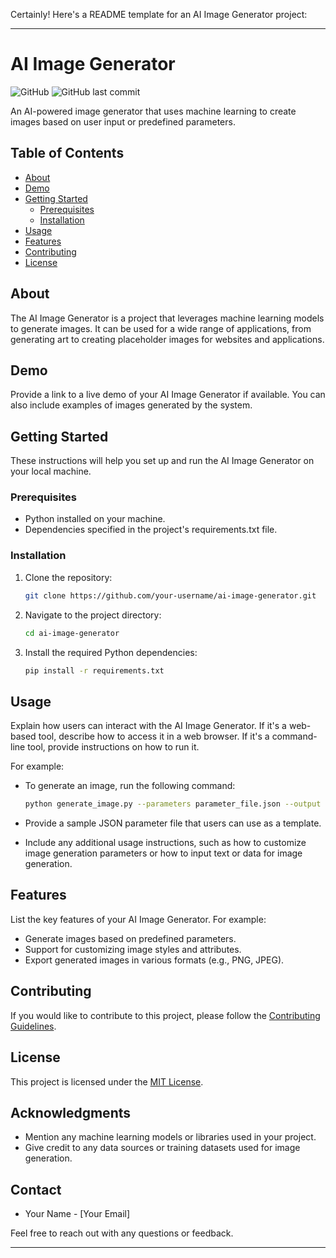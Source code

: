 Certainly! Here's a README template for an AI Image Generator project:

---

# AI Image Generator

![GitHub](https://img.shields.io/github/license/your-username/ai-image-generator)
![GitHub last commit](https://img.shields.io/github/last-commit/your-username/ai-image-generator)

An AI-powered image generator that uses machine learning to create images based on user input or predefined parameters.

## Table of Contents

- [About](#about)
- [Demo](#demo)
- [Getting Started](#getting-started)
  - [Prerequisites](#prerequisites)
  - [Installation](#installation)
- [Usage](#usage)
- [Features](#features)
- [Contributing](#contributing)
- [License](#license)

## About

The AI Image Generator is a project that leverages machine learning models to generate images. It can be used for a wide range of applications, from generating art to creating placeholder images for websites and applications.

## Demo

Provide a link to a live demo of your AI Image Generator if available. You can also include examples of images generated by the system.

## Getting Started

These instructions will help you set up and run the AI Image Generator on your local machine.

### Prerequisites

- Python installed on your machine.
- Dependencies specified in the project's requirements.txt file.

### Installation

1. Clone the repository:

   ```bash
   git clone https://github.com/your-username/ai-image-generator.git
   ```

2. Navigate to the project directory:

   ```bash
   cd ai-image-generator
   ```

3. Install the required Python dependencies:

   ```bash
   pip install -r requirements.txt
   ```

## Usage

Explain how users can interact with the AI Image Generator. If it's a web-based tool, describe how to access it in a web browser. If it's a command-line tool, provide instructions on how to run it.

For example:

- To generate an image, run the following command:

  ```bash
  python generate_image.py --parameters parameter_file.json --output output_image.png
  ```

- Provide a sample JSON parameter file that users can use as a template.

- Include any additional usage instructions, such as how to customize image generation parameters or how to input text or data for image generation.

## Features

List the key features of your AI Image Generator. For example:

- Generate images based on predefined parameters.
- Support for customizing image styles and attributes.
- Export generated images in various formats (e.g., PNG, JPEG).

## Contributing

If you would like to contribute to this project, please follow the [Contributing Guidelines](CONTRIBUTING.md).

## License

This project is licensed under the [MIT License](LICENSE).

## Acknowledgments

- Mention any machine learning models or libraries used in your project.
- Give credit to any data sources or training datasets used for image generation.

## Contact

- Your Name - [Your Email]

Feel free to reach out with any questions or feedback.

---

